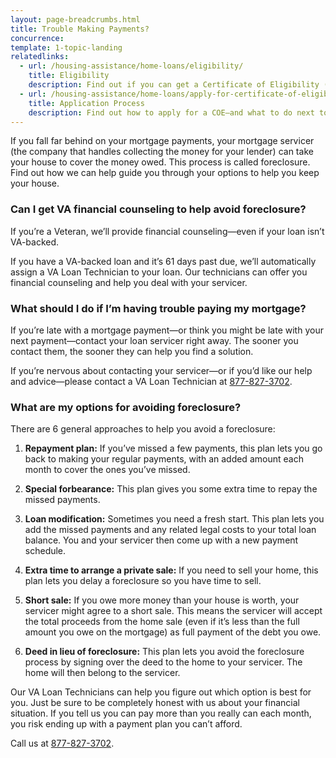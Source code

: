 ```yaml
---
layout: page-breadcrumbs.html
title: Trouble Making Payments?
concurrence: 
template: 1-topic-landing
relatedlinks:
  - url: /housing-assistance/home-loans/eligibility/
    title: Eligibility
    description: Find out if you can get a Certificate of Eligibility (COE) for a VA-backed home loan based on your service history and duty status.
  - url: /housing-assistance/home-loans/apply-for-certificate-of-eligibility/
    title: Application Process
    description: Find out how to apply for a COE—and what to do next to get a VA-backed home loan.
---
```


<div class="va-introtext">

If you fall far behind on your mortgage payments, your mortgage servicer (the company that handles collecting the money for your lender) can take your house to cover the money owed. This process is called foreclosure.  Find out how we can help guide you through your options to help you keep your house.

</div>

<div class="feature" markdown=“1”>

### Can I get VA financial counseling to help avoid foreclosure?

If you’re a Veteran, we’ll provide financial counseling—even if your loan isn’t VA-backed. 

If you have a VA-backed loan and it’s 61 days past due, we’ll automatically assign a VA Loan Technician to your loan. Our technicians can offer you financial counseling and help you deal with your servicer.

</div>

### What should I do if I’m having trouble paying my mortgage?

If you’re late with a mortgage payment—or think you might be late with your next payment—contact your loan servicer right away. The sooner you contact them, the sooner they can help you find a solution.   

If you’re nervous about contacting your servicer—or if you’d like our help and advice—please contact a VA Loan Technician at <a href="tel:+1phonenumber">877-827-3702</a>.  

### What are my options for avoiding foreclosure?

There are 6 general approaches to help you avoid a foreclosure:

1. **Repayment plan:** If you’ve missed a few payments, this plan lets you go back to making your regular payments, with an added amount each month to cover the ones you’ve missed.

2. **Special forbearance:** This plan gives you some extra time to repay the missed payments.

3. **Loan modification:** Sometimes you need a fresh start. This plan lets you add the missed payments and any related legal costs to your total loan balance. You and your servicer then come up with a new payment schedule. 

4. **Extra time to arrange a private sale:** If you need to sell your home, this plan lets you delay a foreclosure so you have time to sell.

5. **Short sale:** If you owe more money than your house is worth, your servicer might agree to a short sale. This means the servicer will accept the total proceeds from the home sale (even if it’s less than the full amount you owe on the mortgage) as full payment of the debt you owe.

6. **Deed in lieu of foreclosure:** This plan lets you avoid the foreclosure process by signing over the deed to the home to your servicer. The home will then belong to the servicer.

Our VA Loan Technicians can help you figure out which option is best for you. Just be sure to be completely honest with us about your financial situation. If you tell us you can pay more than you really can each month, you risk ending up with a payment plan you can’t afford. 

Call us at <a href="tel:+1phonenumber">877-827-3702</a>. 
